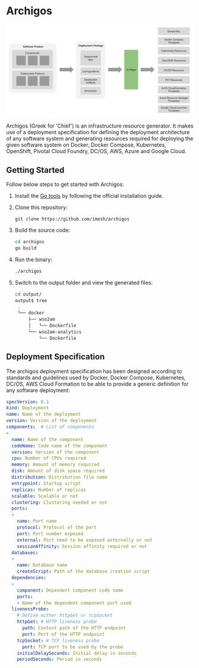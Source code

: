 # Archigos

![](images/architecture.png)

Archigos (Greek for 'Chief') is an infrastructure resource generator. It makes use of a deployment specification 
for defining the deployment architecture of any software system and generating resources required for deploying 
the given software system on Docker, Docker Compose, Kubernetes, OpenShift, Pivotal Cloud Foundry, DC/OS, AWS, 
Azure and Google Cloud.

## Getting Started

Follow below steps to get started with Archigos:

1. Install the [Go tools](https://golang.org/doc/install) by following the official installation guide.

2. Clone this repository:
   
   ```
   git clone https://github.com/imesh/archigos
   ```

3. Build the source code:

   ````bash
   cd archigos
   go build
   ````

4. Run the binary:

   ```bash
   ./archigos
   ```

5. Switch to the output folder and view the generated files:

   ```bash
   cd output/
   output$ tree
    .
    └── docker
        ├── wso2am
        │   └── Dockerfile
        └── wso2am-analytics
            └── Dockerfile
   ```

## Deployment Specification

The archigos deployment specification has been designed according to standards and guidelines used by Docker, Docker Compose, Kubernetes, DC/OS, AWS Cloud Formation to be able to provide a generic definition for any software deployment:

````yaml
specVersion: 0.1
kind: Deployment
name: Name of the deployment
version: Version of the deployment
components:  # List of components
-
  name: Name of the component
  codeName: Code name of the component
  version: Version of the component
  cpu: Number of CPUs required
  memory: Amount of memory required 
  disk: Amount of disk space required
  distribution: Distribution file name
  entrypoint: Startup script
  replicas: Number of replicas
  scalable: Scalable or not
  clustering: Clustering needed or not
  ports:
  -
    name: Port name
    protocol: Protocol of the port
    port: Port number exposed
    external: Port need to be exposed externally or not
    sessionAffinity: Session affinity required or not
  databases:
  -
    name: Database name
    createScript: Path of the database creation script
  dependencies:
  -
    component: Dependent component code name
    ports:
    - Name of the dependent component port used
  livenessProbe:
    # Define either httpGet or tcpSocket
    httpGet: # HTTP liveness probe
      path: Context path of the HTTP endpoint
      port: Port of the HTTP endpoint
    tcpSocket: # TCP liveness probe
      port: TCP port to be used by the probe
    initialDelaySeconds: Initial delay in seconds
    periodSeconds: Period in seconds
````

